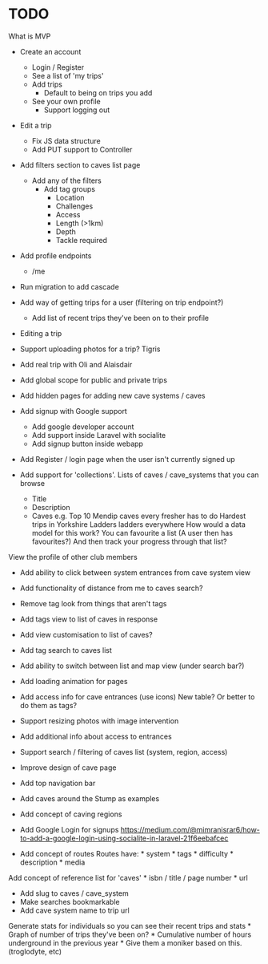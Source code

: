 # TODO
What is MVP
* Create an account
    * Login / Register
    * See a list of 'my trips'
    * Add trips
        * Default to being on trips you add
    * See your own profile
        * Support logging out
* Edit a trip
    * Fix JS data structure
    * Add PUT support to Controller


* Add filters section to caves list page
    * Add any of the filters
        * Add tag groups
            * Location
            * Challenges
            * Access
            * Length (>1km)
            * Depth
            * Tackle required
* Add profile endpoints
    * /me
* Run migration to add cascade
* Add way of getting trips for a user (filtering on trip endpoint?)
    * Add list of recent trips they've been on to their profile
* Editing a trip
* Support uploading photos for a trip? Tigris
* Add real trip with Oli and Alaisdair
* Add global scope for public and private trips
* Add hidden pages for adding new cave systems / caves
* Add signup with Google support
    * Add google developer account
    * Add support inside Laravel with socialite
    * Add signup button inside webapp
* Add Register / login page when the user isn't currently signed up
* Add support for 'collections'. Lists of caves / cave_systems that you can browse
    * Title
    * Description
    * Caves
    e.g. Top 10 Mendip caves every fresher has to do
         Hardest trips in Yorkshire
         Ladders ladders everywhere
    How would a data model for this work? You can favourite a list (A user then has favourites?)
    And then track your progress through that list?

View the profile of other club members

* Add ability to click between system entrances from cave system view
* Add functionality of distance from me to caves search?
* Remove tag look from things that aren't tags
* Add tags view to list of caves in response
* Add view customisation to list of caves?
* Add tag search to caves list
* Add ability to switch between list and map view (under search bar?)
* Add loading animation for pages
* Add access info for cave entrances (use icons) New table? Or better to do them as tags?
* Support resizing photos with image intervention
* Add additional info about access to entrances
* Support search / filtering of caves list (system, region, access)

* Improve design of cave page

* Add top navigation bar

* Add caves around the Stump as examples

* Add concept of caving regions

* Add Google Login for signups https://medium.com/@mimranisrar6/how-to-add-a-google-login-using-socialite-in-laravel-21f6eebafcec

* Add concept of routes
    Routes have:
        * system
        * tags
        * difficulty
        * description
        * media

Add concept of reference list for 'caves'
    * isbn / title / page number
    * url

* Add slug to caves / cave_system
* Make searches bookmarkable
* Add cave system name to trip url

Generate stats for individuals so you can see their recent trips and stats
    * Graph of number of trips they've been on?
    * Cumulative number of hours underground in the previous year
        * Give them a moniker based on this. (troglodyte, etc)